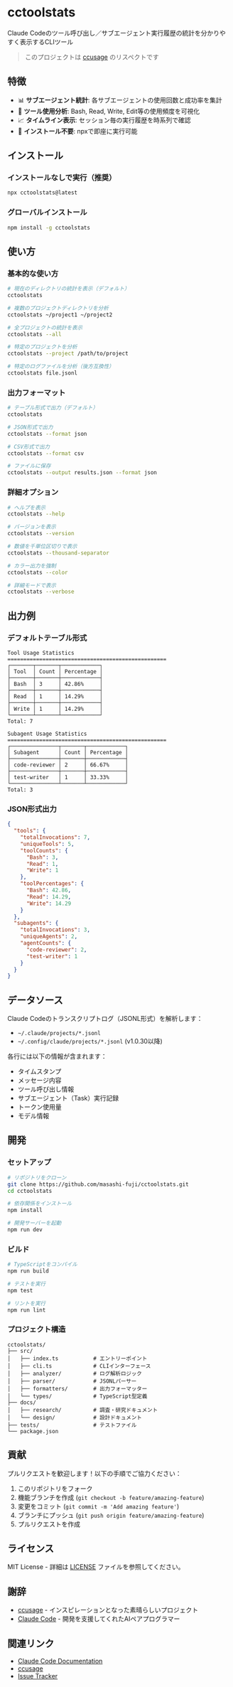 # cctoolstats

Claude Codeのツール呼び出し／サブエージェント実行履歴の統計を分かりやすく表示するCLIツール

> このプロジェクトは [ccusage](https://github.com/ryoppippi/ccusage) のリスペクトです

## 特徴

- 📊 **サブエージェント統計**: 各サブエージェントの使用回数と成功率を集計
- 🔧 **ツール使用分析**: Bash, Read, Write, Edit等の使用頻度を可視化
- 📈 **タイムライン表示**: セッション毎の実行履歴を時系列で確認
- 🚀 **インストール不要**: npxで即座に実行可能

## インストール

### インストールなしで実行（推奨）

```bash
npx cctoolstats@latest
```

### グローバルインストール

```bash
npm install -g cctoolstats
```

## 使い方

### 基本的な使い方

```bash
# 現在のディレクトリの統計を表示（デフォルト）
cctoolstats

# 複数のプロジェクトディレクトリを分析
cctoolstats ~/project1 ~/project2

# 全プロジェクトの統計を表示
cctoolstats --all

# 特定のプロジェクトを分析
cctoolstats --project /path/to/project

# 特定のログファイルを分析（後方互換性）
cctoolstats file.jsonl
```

### 出力フォーマット

```bash
# テーブル形式で出力（デフォルト）
cctoolstats

# JSON形式で出力
cctoolstats --format json

# CSV形式で出力
cctoolstats --format csv

# ファイルに保存
cctoolstats --output results.json --format json
```

### 詳細オプション

```bash
# ヘルプを表示
cctoolstats --help

# バージョンを表示
cctoolstats --version

# 数値を千単位区切りで表示
cctoolstats --thousand-separator

# カラー出力を強制
cctoolstats --color

# 詳細モードで表示
cctoolstats --verbose
```

## 出力例

### デフォルトテーブル形式

```
Tool Usage Statistics
==================================================
┌───────┬───────┬────────────┐
│ Tool  │ Count │ Percentage │
├───────┼───────┼────────────┤
│ Bash  │ 3     │ 42.86%     │
├───────┼───────┼────────────┤
│ Read  │ 1     │ 14.29%     │
├───────┼───────┼────────────┤
│ Write │ 1     │ 14.29%     │
└───────┴───────┴────────────┘
Total: 7

Subagent Usage Statistics
==================================================
┌───────────────┬───────┬────────────┐
│ Subagent      │ Count │ Percentage │
├───────────────┼───────┼────────────┤
│ code-reviewer │ 2     │ 66.67%     │
├───────────────┼───────┼────────────┤
│ test-writer   │ 1     │ 33.33%     │
└───────────────┴───────┴────────────┘
Total: 3
```

### JSON形式出力

```json
{
  "tools": {
    "totalInvocations": 7,
    "uniqueTools": 5,
    "toolCounts": {
      "Bash": 3,
      "Read": 1,
      "Write": 1
    },
    "toolPercentages": {
      "Bash": 42.86,
      "Read": 14.29,
      "Write": 14.29
    }
  },
  "subagents": {
    "totalInvocations": 3,
    "uniqueAgents": 2,
    "agentCounts": {
      "code-reviewer": 2,
      "test-writer": 1
    }
  }
}
```

## データソース

Claude Codeのトランスクリプトログ（JSONL形式）を解析します：

- `~/.claude/projects/*.jsonl`
- `~/.config/claude/projects/*.jsonl` (v1.0.30以降)

各行には以下の情報が含まれます：
- タイムスタンプ
- メッセージ内容
- ツール呼び出し情報
- サブエージェント（Task）実行記録
- トークン使用量
- モデル情報

## 開発

### セットアップ

```bash
# リポジトリをクローン
git clone https://github.com/masashi-fuji/cctoolstats.git
cd cctoolstats

# 依存関係をインストール
npm install

# 開発サーバーを起動
npm run dev
```

### ビルド

```bash
# TypeScriptをコンパイル
npm run build

# テストを実行
npm test

# リントを実行
npm run lint
```

### プロジェクト構造

```
cctoolstats/
├── src/
│   ├── index.ts           # エントリーポイント
│   ├── cli.ts             # CLIインターフェース
│   ├── analyzer/          # ログ解析ロジック
│   ├── parser/            # JSONLパーサー
│   ├── formatters/        # 出力フォーマッター
│   └── types/             # TypeScript型定義
├── docs/
│   ├── research/          # 調査・研究ドキュメント
│   └── design/            # 設計ドキュメント
├── tests/                 # テストファイル
└── package.json
```

## 貢献

プルリクエストを歓迎します！以下の手順でご協力ください：

1. このリポジトリをフォーク
2. 機能ブランチを作成 (`git checkout -b feature/amazing-feature`)
3. 変更をコミット (`git commit -m 'Add amazing feature'`)
4. ブランチにプッシュ (`git push origin feature/amazing-feature`)
5. プルリクエストを作成

## ライセンス

MIT License - 詳細は [LICENSE](LICENSE) ファイルを参照してください。

## 謝辞

- [ccusage](https://github.com/ryoppippi/ccusage) - インスピレーションとなった素晴らしいプロジェクト
- [Claude Code](https://claude.ai/code) - 開発を支援してくれたAIペアプログラマー

## 関連リンク

- [Claude Code Documentation](https://docs.anthropic.com/en/docs/claude-code)
- [ccusage](https://github.com/ryoppippi/ccusage)
- [Issue Tracker](https://github.com/masashi-fuji/cctoolstats/issues)